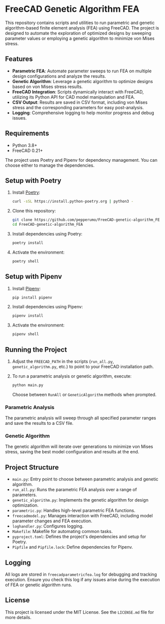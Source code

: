 
# FreeCAD Genetic Algorithm FEA

This repository contains scripts and utilities to run parametric and genetic algorithm-based finite element analysis (FEA) using FreeCAD. The project is designed to automate the exploration of optimized designs by sweeping parameter values or employing a genetic algorithm to minimize von Mises stress.

## Features

- **Parametric FEA**: Automate parameter sweeps to run FEA on multiple design configurations and analyze the results.
- **Genetic Algorithm**: Leverage a genetic algorithm to optimize designs based on von Mises stress results.
- **FreeCAD Integration**: Scripts dynamically interact with FreeCAD, utilizing its Python API for CAD model manipulation and FEA.
- **CSV Output**: Results are saved in CSV format, including von Mises stress and the corresponding parameters for easy post-analysis.
- **Logging**: Comprehensive logging to help monitor progress and debug issues.

## Requirements

- Python 3.8+
- FreeCAD 0.21+
  
The project uses Poetry and Pipenv for dependency management. You can choose either to manage the dependencies.

## Setup with Poetry

1. Install [Poetry](https://python-poetry.org/docs/):
   ```bash
   curl -sSL https://install.python-poetry.org | python3 -
   ```

2. Clone this repository:
   ```bash
   git clone https://github.com/pepperumo/FreeCAD-genetic-algorithm_FEA.git
   cd FreeCAD-genetic-algorithm_FEA
   ```

3. Install dependencies using Poetry:
   ```bash
   poetry install
   ```

4. Activate the environment:
   ```bash
   poetry shell
   ```

## Setup with Pipenv

1. Install [Pipenv](https://pipenv.pypa.io/en/latest/):
   ```bash
   pip install pipenv
   ```

2. Install dependencies using Pipenv:
   ```bash
   pipenv install
   ```

3. Activate the environment:
   ```bash
   pipenv shell
   ```

## Running the Project

1. Adjust the `FREECAD_PATH` in the scripts (`run_all.py`, `genetic_algorithm.py`, etc.) to point to your FreeCAD installation path.
   
2. To run a parametric analysis or genetic algorithm, execute:
   ```bash
   python main.py
   ```
   Choose between `RunAll` or `GeneticAlgorithm` methods when prompted.

### Parametric Analysis

The parametric analysis will sweep through all specified parameter ranges and save the results to a CSV file.

### Genetic Algorithm

The genetic algorithm will iterate over generations to minimize von Mises stress, saving the best model configuration and results at the end.

## Project Structure

- `main.py`: Entry point to choose between parametric analysis and genetic algorithm.
- `run_all.py`: Runs the parametric FEA analysis over a range of parameters.
- `genetic_algorithm.py`: Implements the genetic algorithm for design optimization.
- `parametric.py`: Handles high-level parametric FEA functions.
- `freecadmodel.py`: Manages interaction with FreeCAD, including model parameter changes and FEA execution.
- `loghandler.py`: Configures logging.
- `Makefile`: Makefile for automating common tasks.
- `pyproject.toml`: Defines the project's dependencies and setup for Poetry.
- `Pipfile` and `Pipfile.lock`: Define dependencies for Pipenv.

## Logging

All logs are stored in `freecadparametricfea.log` for debugging and tracking execution. Ensure you check this log if any issues arise during the execution of FEA or genetic algorithm runs.

## License

This project is licensed under the MIT License. See the `LICENSE.md` file for more details.
